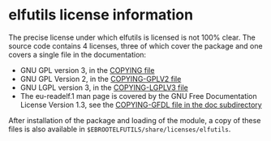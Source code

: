 # elfutils license information

The precise license under which elfutils is licensed is not 100% clear.
The source code contains 4 licenses, three of which cover the package and
one covers a single file in the documentation:

-   GNU GPL version 3, in the
    [COPYING file](https://sourceware.org/git/?p=elfutils.git;a=blob_plain;f=COPYING;hb=HEAD)
-   GNU GPL Version 2, in the
    [COPYING-GPLV2 file](https://sourceware.org/git/?p=elfutils.git;a=blob_plain;f=COPYING-GPLV2;hb=HEAD)
-   GNU LGPL version 3, in the
    [COPYING-LGPLV3 file](https://sourceware.org/git/?p=elfutils.git;a=blob_plain;f=COPYING-LGPLV3;hb=HEAD)
-   The eu-readelf.1 man page is covered by the
    GNU Free Documentation License Version 1.3, see the
    [COPYING-GFDL file in the doc subdirectory](https://sourceware.org/git/?p=elfutils.git;a=blob_plain;f=doc/COPYING-GFDL;hb=HEAD)

After installation of the package and loading of the module, a copy of these files 
is also available in 
`$EBROOTELFUTILS/share/licenses/elfutils`.
